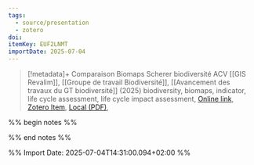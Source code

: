 ```yaml
---
tags:
  - source/presentation
  - zotero
doi: 
itemKey: EUF2LNMT
importDate: 2025-07-04
---
```

>[!metadata]+
> Comparaison Biomaps Scherer biodiversité ACV
> [[GIS Revalim]], [[Groupe de travail Biodiversité]], 
> [[Avancement des travaux du GT biodiversité]] (2025)
> biodiversity, biomaps, indicator, life cycle assessment, life cycle impact assessment, 
> [Online link](), [Zotero Item](zotero://select/library/items/EUF2LNMT), [Local (PDF)](file://C:/Users/aburg/Documents/references/zotero/storage/9YPIQWC9/_Support290425_REVALIM_GTBiodiv_AnalyseQualitative2.pdf), 

%% begin notes %%

%% end notes %%

%% Import Date: 2025-07-04T14:31:00.094+02:00 %%
